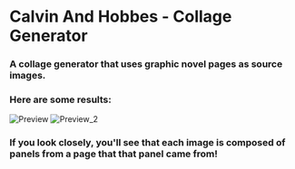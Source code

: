 # Calvin And Hobbes - Collage Generator
### A collage generator that uses graphic novel pages as source images.
### Here are some results:
![Preview](https://i.imgur.com/8TuKmKQ.png)
![Preview_2](https://i.imgur.com/LGoOx2j.jpg)

### If you look closely, you'll see that each image is composed of panels from a page that that panel came from!
